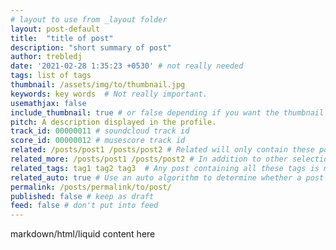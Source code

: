 ```yaml
---
# layout to use from _layout folder
layout: post-default 
title:  "title of post"
description: "short summary of post"
author: trebledj
date: '2021-02-28 1:35:23 +0530' # not really needed
tags: list of tags
thumbnail: /assets/img/to/thumbnail.jpg
keywords: key words  # Not really important.
usemathjax: false
include_thumbnail: true # or false depending if you want the thumbnail to show on the post's page
pitch: A description displayed in the profile.
track_id: 00000011 # soundcloud track id
score_id: 00000012 # musescore track id
related: /posts/post1 /posts/post2 # Related will only contain these posts. "none" to hide related section.
related_more: /posts/post1 /posts/post2 # In addition to other selections, mark these posts as related.
related_tags: tag1 tag2 tag3  # Any post containing all these tags is marked as related.
related_auto: true # Use an auto algorithm to determine whether a post is related.
permalink: /posts/permalink/to/post/
published: false # keep as draft
feed: false # don't put into feed
---
```


markdown/html/liquid content here